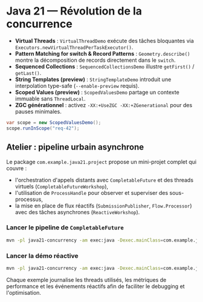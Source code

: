 # Java 21 — Révolution de la concurrence

- **Virtual Threads** : `VirtualThreadDemo` exécute des tâches bloquantes via `Executors.newVirtualThreadPerTaskExecutor()`.
- **Pattern Matching for switch & Record Patterns** : `Geometry.describe()` montre la décomposition de records directement dans le `switch`.
- **Sequenced Collections** : `SequencedCollectionsDemo` illustre `getFirst()` / `getLast()`.
- **String Templates (preview)** : `StringTemplateDemo` introduit une interpolation type-safe (`--enable-preview` requis).
- **Scoped Values (preview)** : `ScopedValuesDemo` partage un contexte immuable sans `ThreadLocal`.
- **ZGC générationnel** : activez `-XX:+UseZGC -XX:+ZGenerational` pour des pauses minimales.

```java
var scope = new ScopedValuesDemo();
scope.runInScope("req-42");
```

## Atelier : pipeline urbain asynchrone

Le package `com.example.java21.project` propose un mini-projet complet qui couvre :

- l'orchestration d'appels distants avec `CompletableFuture` et des threads virtuels (`CompletableFutureWorkshop`),
- l'utilisation de `ProcessHandle` pour observer et superviser des sous-processus,
- la mise en place de flux réactifs (`SubmissionPublisher`, `Flow.Processor`) avec des tâches asynchrones (`ReactiveWorkshop`).

### Lancer le pipeline de `CompletableFuture`

```bash
mvn -pl java21-concurrency -am exec:java -Dexec.mainClass=com.example.java21.project.CompletableFutureWorkshop
```

### Lancer la démo réactive

```bash
mvn -pl java21-concurrency -am exec:java -Dexec.mainClass=com.example.java21.project.ReactiveWorkshop
```

Chaque exemple journalise les threads utilisés, les métriques de performance et les événements réactifs afin de faciliter le debugging et l'optimisation.

